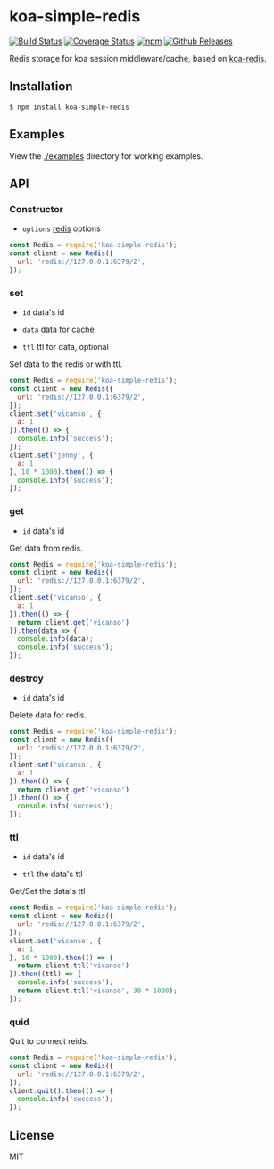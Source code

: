 # koa-simple-redis

[![Build Status](https://travis-ci.org/vicanso/koa-simple-redis.svg?style=flat-square)](https://travis-ci.org/vicanso/koa-simple-redis)
[![Coverage Status](https://img.shields.io/coveralls/vicanso/koa-simple-redis/master.svg?style=flat)](https://coveralls.io/r/vicanso/koa-simple-redis?branch=master)
[![npm](http://img.shields.io/npm/v/koa-simple-redis.svg?style=flat-square)](https://www.npmjs.org/package/koa-simple-redis)
[![Github Releases](https://img.shields.io/npm/dm/koa-simple-redis.svg?style=flat-square)](https://github.com/vicanso/koa-simple-redis)


Redis storage for koa session middleware/cache, based on [koa-redis](https://github.com/koajs/koa-redis).


## Installation

```
$ npm install koa-simple-redis
``` 

## Examples
  
View the [./examples](examples) directory for working examples. 

## API

### Constructor

- `options` [redis](https://www.npmjs.com/package/redis) options

```js
const Redis = require('koa-simple-redis');
const client = new Redis({
  url: 'redis://127.0.0.1:6379/2',
});
```

### set

- `id` data's id

- `data` data for cache

- `ttl` ttl for data, optional

Set data to the redis or with ttl.

```js
const Redis = require('koa-simple-redis');
const client = new Redis({
  url: 'redis://127.0.0.1:6379/2',
});
client.set('vicanso', {
  a: 1
}).then(() => {
  console.info('success');
});
client.set('jenny', {
  a: 1
}, 10 * 1000).then(() => {
  console.info('success');
});
```

### get

- `id` data's id

Get data from redis.

```js
const Redis = require('koa-simple-redis');
const client = new Redis({
  url: 'redis://127.0.0.1:6379/2',
});
client.set('vicanso', {
  a: 1
}).then(() => {
  return client.get('vicanso')
}).then(data => {
  console.info(data);
  console.info('success');
});

```

### destroy

- `id` data's id

Delete data for redis.

```js
const Redis = require('koa-simple-redis');
const client = new Redis({
  url: 'redis://127.0.0.1:6379/2',
});
client.set('vicanso', {
  a: 1
}).then(() => {
  return client.get('vicanso')
}).then(() => {
  console.info('success');
});

```

### ttl

- `id` data's id

- `ttl` the data's ttl

Get/Set the data's ttl

```js
const Redis = require('koa-simple-redis');
const client = new Redis({
  url: 'redis://127.0.0.1:6379/2',
});
client.set('vicanso', {
  a: 1
}, 10 * 1000).then(() => {
  return client.ttl('vicanso')
}).then((ttl) => {
  console.info('success');
  return client.ttl('vicanso', 30 * 1000);
});
```

### quid

Quit to connect reids.

```js
const Redis = require('koa-simple-redis');
const client = new Redis({
  url: 'redis://127.0.0.1:6379/2',
});
client.quit().then(() => {
  console.info('success');
});
```


## License

MIT